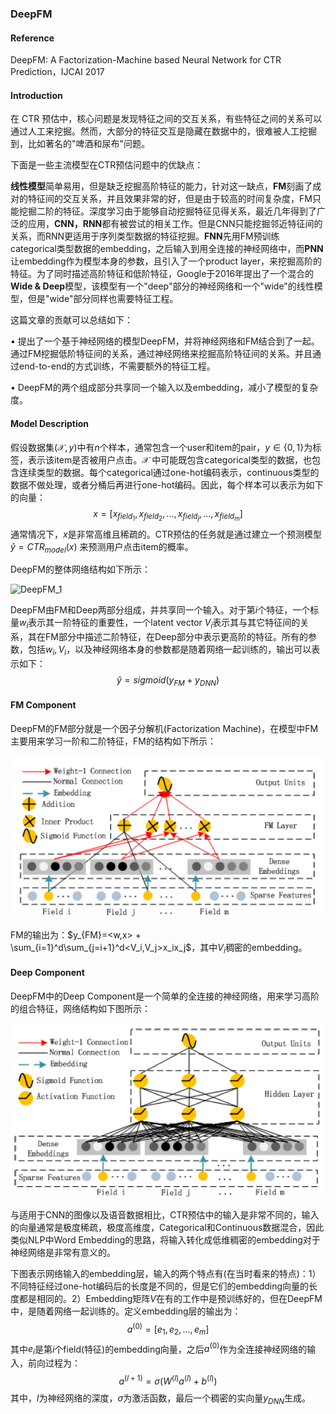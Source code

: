 ### DeepFM

#### Reference

DeepFM: A Factorization-Machine based Neural Network for CTR Prediction，IJCAI 2017

#### Introduction

在 CTR 预估中，核心问题是发现特征之间的交互关系，有些特征之间的关系可以通过人工来挖掘。然而，大部分的特征交互是隐藏在数据中的，很难被人工挖掘到，比如著名的"啤酒和尿布"问题。

下面是一些主流模型在CTR预估问题中的优缺点：

**线性模型**简单易用，但是缺乏挖掘高阶特征的能力，针对这一缺点，**FM**刻画了成对的特征间的交互关系，并且效果非常的好，但是由于较高的时间复杂度，FM只能挖掘二阶的特征。深度学习由于能够自动挖掘特征见得关系，最近几年得到了广泛的应用，**CNN，RNN**都有被尝试的相关工作。但是CNN只能挖掘邻近特征间的关系，而RNN更适用于序列类型数据的特征挖掘。**FNN**先用FM预训练categorical类型数据的embedding，之后输入到用全连接的神经网络中，而**PNN**让embedding作为模型本身的参数，且引入了一个product layer，来挖掘高阶的特征。为了同时描述高阶特征和低阶特征，Google于2016年提出了一个混合的**Wide & Deep**模型，该模型有一个"deep"部分的神经网络和一个"wide"的线性模型，但是"wide"部分同样也需要特征工程。

这篇文章的贡献可以总结如下：

$\bullet$ 提出了一个基于神经网络的模型DeepFM，并将神经网络和FM结合到了一起。通过FM挖掘低阶特征间的关系，通过神经网络来挖掘高阶特征间的关系。并且通过end-to-end的方式训练，不需要额外的特征工程。

$\bullet$ DeepFM的两个组成部分共享同一个输入以及embedding，减小了模型的复杂度。

#### Model Description

假设数据集$(\mathcal{X}, y)$中有$n$个样本，通常包含一个user和item的pair，$y\in\left\{0,1\right\}$为标签，表示该item是否被用户点击。$\mathcal{X}$ 中可能既包含categorical类型的数据，也包含连续类型的数据。每个categorical通过one-hot编码表示，continuous类型的数据不做处理，或者分桶后再进行one-hot编码。因此，每个样本可以表示为如下的向量：
$$
x = [x_{field_1},x_{field_2},...,x_{field_j},...,x_{field_m}]
$$
通常情况下，$x$是非常高维且稀疏的。CTR预估的任务就是通过建立一个预测模型 $\hat{y}=CTR_{model}(x)$ 来预测用户点击item的概率。

DeepFM的整体网络结构如下所示：

![DeepFM_1](/Users/xuehuanran/repositories/xnote/Images/DeepFM_1.png)

DeepFM由FM和Deep两部分组成，并共享同一个输入。对于第$i$个特征，一个标量$w_i$表示其一阶特征的重要性，一个latent vector $V_i$表示其与其它特征间的关系，其在FM部分中描述二阶特征，在Deep部分中表示更高阶的特征。所有的参数，包括$w_i, V_i$，以及神经网络本身的参数都是随着网络一起训练的，输出可以表示如下：
$$
\hat{y} = sigmoid(y_{FM} + y_{DNN})
$$

#### FM Component

DeepFM的FM部分就是一个因子分解机(Factorization Machine)，在模型中FM主要用来学习一阶和二阶特征，FM的结构如下所示：

![DeepFM_2](../Images/DeepFM_2.png)

FM的输出为：$y_{FM}=<w,x> + \sum_{i=1}^d\sum_{j=i+1}^d<V_i,V_j>x_ix_j$，其中$V_i$稠密的embedding。

#### Deep Component

DeepFM中的Deep Component是一个简单的全连接的神经网络，用来学习高阶的组合特征，网络结构如下图所示：

![DeepFM_3](../Images/DeepFM_3.png)

与适用于CNN的图像以及语音数据相比，CTR预估中的输入是非常不同的，输入的向量通常是极度稀疏，极度高维度，Categorical和Continuous数据混合，因此类似NLP中Word Embedding的思路，将输入转化成低维稠密的embedding对于神经网络是非常有意义的。

下图表示网络输入的embedding层，输入的两个特点有(在当时看来的特点)：1）不同特征经过one-hot编码后的长度是不同的，但是它们的embedding向量的长度都是相同的。2）Embedding矩阵$V$在有的工作中是预训练好的，但在DeepFM中，是随着网络一起训练的。定义embedding层的输出为：
$$
a^{(0)} = [e_1, e_2,...,e_m]
$$
其中$e_i$是第$i$个field(特征)的embedding向量，之后$a^{(0)}$作为全连接神经网络的输入，前向过程为：
$$
a^{(l+1)} = \sigma(W^{(l)}a^{(l)} + b^{(l)})
$$
其中，$l$为神经网络的深度，$\sigma$为激活函数，最后一个稠密的实向量$y_{DNN}$生成。
